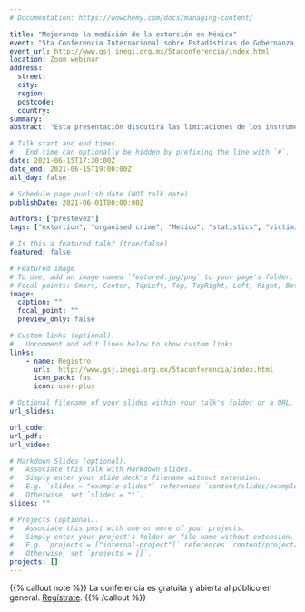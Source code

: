 ```yaml
---
# Documentation: https://wowchemy.com/docs/managing-content/

title: "Mejorando la medición de la extorsión en México"
event: "5ta Conferencia Internacional sobre Estadísticas de Gobernanza, Seguridad y Justicia"
event_url: http://www.gsj.inegi.org.mx/5taconferencia/index.html
location: Zoom webinar
address:
  street:
  city:
  region:
  postcode:
  country:
summary:
abstract: "Esta presentación discutirá las limitaciones de los instrumentos que existen para medir la extorsión en México, y propondrá maneras en las que pueden ser mejorados."

# Talk start and end times.
#   End time can optionally be hidden by prefixing the line with `#`.
date: 2021-06-15T17:30:00Z
date_end: 2021-06-15T19:00:00Z
all_day: false

# Schedule page publish date (NOT talk date).
publishDate: 2021-06-01T00:00:00Z

authors: ["prestevez"]
tags: ["extortion", "organised crime", "Mexico", "statistics", "victimisation surveys"]

# Is this a featured talk? (true/false)
featured: false

# Featured image
# To use, add an image named `featured.jpg/png` to your page's folder.
# Focal points: Smart, Center, TopLeft, Top, TopRight, Left, Right, BottomLeft, Bottom, BottomRight.
image:
  caption: ""
  focal_point: ""
  preview_only: false

# Custom links (optional).
#   Uncomment and edit lines below to show custom links.
links:
    - name: Registro
      url:  http://www.gsj.inegi.org.mx/5taconferencia/index.html
      icon_pack: fas
      icon: user-plus

# Optional filename of your slides within your talk's folder or a URL.
url_slides:

url_code:
url_pdf:
url_video:

# Markdown Slides (optional).
#   Associate this talk with Markdown slides.
#   Simply enter your slide deck's filename without extension.
#   E.g. `slides = "example-slides"` references `content/slides/example-slides.md`.
#   Otherwise, set `slides = ""`.
slides: ""

# Projects (optional).
#   Associate this post with one or more of your projects.
#   Simply enter your project's folder or file name without extension.
#   E.g. `projects = ["internal-project"]` references `content/project/deep-learning/index.md`.
#   Otherwise, set `projects = []`.
projects: []
---
```


{{% callout note %}}
La conferencia es gratuita y abierta al público en general. [Regístrate](http://www.gsj.inegi.org.mx/5taconferencia/index.html).
{{% /callout %}}
